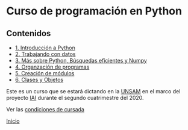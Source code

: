 # Curso de programación en Python

## Contenidos

* [1. Introducción a Python](01_Introduccion/00_Resumen.md)
* [2. Trabajando con datos](02_Datos/00_Resumen.md)
* [3. Más sobre Python, Búsquedas eficientes y Numpy](03_Mas_Python/00_Resumen.md)
* [4. Organzación de programas](04_Orga_programa_OSKI1/00_Resumen.md)
* [5. Creación de módulos](05_Modulos_OSKI2/00_Resumen.md)
* [6. Clases y Objetos](06_OOP/00_Resumen.md)


Este es un curso que se estará dictando en la [UNSAM](https://www.unsam.edu.ar/) en el marco del proyecto [IAI](http://noticias.unsam.edu.ar/2019/09/16/la-unsam-piensa-la-inteligencia-artificial-interdisciplinaria/) durante el segundo cuatrimestre del 2020.

Ver las [condiciones de cursada](Cursada.md) 

[Inicio](README.md) 

